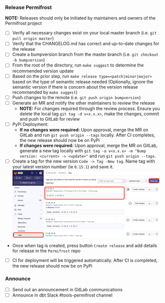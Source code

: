 ### Release Permifrost
**NOTE:** Releases should only be initiated by maintainers and owners of the Permifrost project

- [ ] Verify all necessary changes exist on your local master branch (i.e. `git pull origin master`)
- [ ] Verify that the CHANGELOG.md has correct and up-to-date changes for the release
- [ ] Create a bumpversion branch from the master branch (i.e. `git checkout -b bumpversion`)
- [ ] From the root of the directory, run `make suggest` to determine the recommended version update
- [ ] Based on the prior step, run `make release type=<patch|minor|major>` based on the type of semantic release needed (Optionally, ignore the semantic version if there is concern about the version release recommended by `make suggest`)
- [ ] Push changes to the remote (i.e. `git push origin bumpversion`)
- [ ] Generate an MR and notify the other maintainers to review the release
    - **NOTE:** For changes required through the review process. Ensure you delete the local tag `git tag -d v<x.x.x>`, make the changes, commit and push to GitLab for review
- [ ] PyPi Deployment:
    - **If no changes were required:** Upon approval, merge the MR on GitLab and run `git push origin --tags` locally. After CI completes, the new release should now be on PyPi
    - **If changes were required:** Upon approval, merge the MR on GitLab, generate a new tag locally with `git tag -a v<x.x.x> -m "Bump version: <current> -> <update>"` and run `git push origin --tags`. 
- [ ] Create a tag for the new version `Code -> Tag -New tag`. Name tag with your latest version number (ie `0.15.1`) and save it.
  ![create_tag.png](images%2Fcreate_tag.png)
- Once when tag is created, press button `Create release` and add details for release in the `Permifrost` repo
- [ ] CI for deployment will be triggered automatically. After CI is completed, the new release should now be on PyPi


### Announce
- [ ] Send out an announcement in GitLab communications
- [ ] Announce in dbt Slack #tools-permifrost channel
